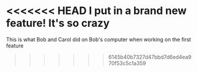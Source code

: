 <<<<<<< HEAD
I put in a brand new feature! It's so crazy
=======
This is what Bob and Carol did on Bob's computer when working on the first feature
 
>>>>>>> 6145b40b7327d47bbd7d6ed4ea970f53c5c1a359
